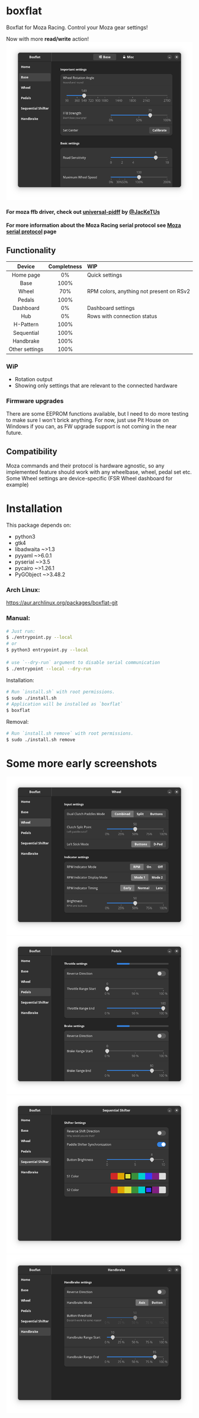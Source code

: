 # boxflat
Boxflat for Moza Racing. Control your Moza gear settings!

Now with more **read/write** action!
![Base panel](./screens/base.png)

#### For moza ffb driver, check out [universal-pidff](https://github.com/JacKeTUs/universal-pidff) by [@JacKeTUs](https://github.com/JacKeTUs)
#### For more information about the Moza Racing serial protocol see [Moza serial protocol](./moza-protocol.md) page

## Functionality

| Device         | Completness | WIP |
| :------------: | :---------: | :-  |
| Home page      | 0%          | Quick settings |
| Base           | 100%        | |
| Wheel          | 70%         | RPM colors, anything not present on RSv2 |
| Pedals         | 100%        | |
| Dashboard      | 0%          | Dashboard settings |
| Hub            | 0%          | Rows with connection status |
| H-Pattern      | 100%        | |
| Sequential     | 100%        | |
| Handbrake      | 100%        | |
| Other settings | 100%        | |

### WiP
- Rotation output
- Showing only settings that are relevant to the connected hardware

### Firmware upgrades
There are some EEPROM functions available, but I need to do more testing to make sure I won't brick anything. For now, just use Pit House on Windows if you can, as FW upgrade support is not coming in the near future.

## Compatibility
Moza commands and their protocol is hardware agnostic, so any implemented feature should work with any wheelbase, wheel, pedal set etc. Some Wheel settings are device-specific (FSR Wheel dashboard for example)

# Installation
This package depends on:
- python3
- gtk4
- libadwaita ~>1.3
- pyyaml ~>6.0.1
- pyserial ~>3.5
- pycairo ~>1.26.1
- PyGObject ~>3.48.2

### Arch Linux:
https://aur.archlinux.org/packages/boxflat-git

### Manual:
```bash
# Just run:
$ ./entrypoint.py --local
# or
$ python3 entrypoint.py --local

# use `--dry-run` argument to disable serial communication
$ ./entrypoint --local --dry-run
```
Installation:
```bash
# Run `install.sh` with root permissions.
$ sudo ./install.sh
# Application will be installed as `boxflat`
$ boxflat
```
Removal:
```bash
# Run `install.sh remove` with root permissions.
$ sudo ./install.sh remove
```

# Some more early screenshots
![Wheel panel](./screens/wheel.png)
![Pedals panel](./screens/pedals.png)
![Sequential shifter panel](./screens/sequential.png)
![Handbrake panel](./screens/handbrake.png)
